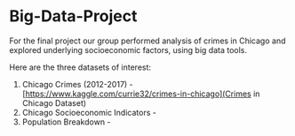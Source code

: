 # Big-Data-Project
For the final project our group performed analysis of crimes in Chicago and explored underlying socioeconomic factors, using big data tools.

Here are the three datasets of interest:
1. Chicago Crimes (2012-2017) - [https://www.kaggle.com/currie32/crimes-in-chicago](Crimes in Chicago Dataset)
2. Chicago Socioeconomic Indicators - 
3. Population Breakdown - 
